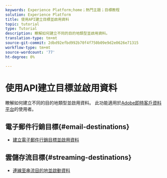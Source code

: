 ```yaml
---
keywords: Experience Platform;home；熱門主題；目標教程
solution: Experience Platform
title: 使用API建立目標並啟用資料
topic: tutorial
type: Tutorial
description: 瞭解如何建立不同的目的地類型並啟用資料。
translation-type: tm+mt
source-git-commit: 2dbd92efbd992b70f4f750b09e9d2e0626e71315
workflow-type: tm+mt
source-wordcount: '77'
ht-degree: 0%

---
```



# 使用API建立目標並啟用資料

瞭解如何建立不同的目的地類型並啟用資料。 此功能適用於[Adobe即時客戶資料平台](../rtcdp/overview.md)的使用者。

## 電子郵件行銷目標{#email-destinations}

* [建立電子郵件行銷目標並啟用資料](../destinations/api/email-marketing.md)

## 雲儲存流目標{#streaming-destinations}

* [連線至串流目的地並啟動資料](../destinations/api/streaming-destinations.md)